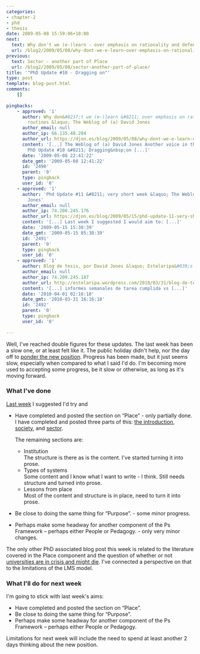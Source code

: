 ```yaml
---
categories:
- chapter-2
- phd
- thesis
date: 2009-05-08 15:59:06+10:00
next:
  text: Why don't we (e-)learn - over emphasis on rationality and defensive routines
  url: /blog2/2009/05/08/why-dont-we-e-learn-over-emphasis-on-rationality-and-defensive-routines/
previous:
  text: Sector - another part of Place
  url: /blog2/2009/05/08/sector-another-part-of-place/
title: '"PhD Update #10 - Dragging on"'
type: post
template: blog-post.html
comments:
    []
    
pingbacks:
    - approved: '1'
      author: Why don&#8217;t we (e-)learn &#8211; over emphasis on rationality and defensive
        routines &laquo; The Weblog of (a) David Jones
      author_email: null
      author_ip: 66.135.48.204
      author_url: https://djon.es/blog/2009/05/08/why-dont-we-e-learn-over-emphasis-on-rationality-and-defensive-routines/
      content: '[...] The Weblog of (a) David Jones Another voice in the blogosphere    &laquo;
        PhD Update #10 &#8211; Dragging&nbsp;on [...]'
      date: '2009-05-08 22:41:22'
      date_gmt: '2009-05-08 12:41:22'
      id: '2490'
      parent: '0'
      type: pingback
      user_id: '0'
    - approved: '1'
      author: 'Phd Update #11 &#8211; very short week &laquo; The Weblog of (a) David
        Jones'
      author_email: null
      author_ip: 74.200.245.176
      author_url: https://djon.es/blog/2009/05/15/phd-update-11-very-short-week/
      content: '[...] Last week I suggested I would aim to: [...]'
      date: '2009-05-15 15:38:39'
      date_gmt: '2009-05-15 05:38:39'
      id: '2491'
      parent: '0'
      type: pingback
      user_id: '0'
    - approved: '1'
      author: Blog de tesis, por David Jones &laquo; Estelaripa&#039;s Blog
      author_email: null
      author_ip: 74.200.245.187
      author_url: http://estelaripa.wordpress.com/2010/03/31/blog-de-tesis-por-david-jones/
      content: '[...] informes semanales de tarea cumplida vs [...]'
      date: '2010-04-01 02:16:18'
      date_gmt: '2010-03-31 16:16:18'
      id: '2492'
      parent: '0'
      type: pingback
      user_id: '0'
    
---
```

Well, I've reached double figures for these updates. The last week has been a slow one, or at least felt like it. The public holiday didn't help, nor the day off to [ponder the new position](/blog2/2009/05/07/pondering-a-new-position/). Progress has been made, but it just seems slow, especially when compared to what I said I'd do. I'm becoming more used to accepting some progress, be it slow or otherwise, as long as it's moving forward.

### What I've done

[Last week](/blog2/2009/05/01/phd-update-9-spluttering-out-of-steam/) I suggested I'd try and

- Have completed and posted the section on “Place” - only partially done.  
    I have completed and posted three parts of this: [the introduction](/blog2/2009/05/06/place-component-of-the-ps-framework/), [society](/blog2/2009/05/08/society-an-aspect-of-place-impacting-on-e-learning/), and [sector](/blog2/2009/05/08/sector-another-part-of-place/).
    
    The remaining sections are:
    
    - Institution  
        The structure is there as is the content. I've started turning it into prose.
    - Types of systems  
        Some content and I know what I want to write - I think. Still needs structure and turned into prose.
    - Lessons from place  
        Most of the content and structure is in place, need to turn it into prose.
- Be close to doing the same thing for “Purpose”. - some minor progress.
- Perhaps make some headway for another component of the Ps Framework – perhaps either People or Pedagogy. - only very minor changes.

The only other PhD associated blog post this week is related to the literature covered in the Place component and the question of whether or not [universities are in crisis and might die](/blog2/2009/05/06/university-change-or-die-and-another-problem-with-the-lms-model/). I've connected a perspective on that to the limitations of the LMS model.

### What I'll do for next week

I'm going to stick with last week's aims:

- Have completed and posted the section on “Place”.
- Be close to doing the same thing for “Purpose”.
- Perhaps make some headway for another component of the Ps Framework – perhaps either People or Pedagogy.

Limitations for next week will include the need to spend at least another 2 days thinking about the new position.